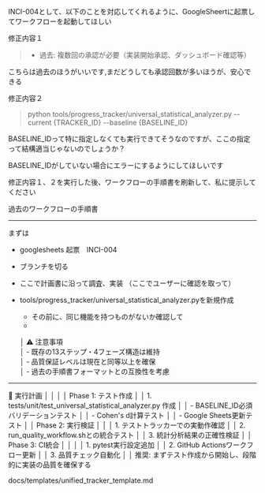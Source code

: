 
INCI-004として、以下のことを対応してくれるように、GoogleSheertに起票してワークフローを起動してほしい

修正内容１  
>  - 過去: 複数回の承認が必要（実装開始承認、ダッシュボード確認等）

こちらは過去のほうがいいです,まだどうしても承認回数が多いほうが、安心できる


修正内容２

>  python tools/progress_tracker/universal_statistical_analyzer.py --current {TRACKER_ID} --baseline {BASELINE_ID}

BASELINE_IDって特に指定しなくても実行できてそうなのですが、ここの指定って結構適当じゃないのでしょうか？

BASELINE_IDがしていない場合にエラーにするようにしてほしいです


修正内容１、２を実行した後、ワークフローの手順書を刷新して、私に提示してください

過去のワークフローの手順書


----
まずは
* googlesheets 起票　INCI-004
* ブランチを切る
* ここで計画書に沿って調査、実装
（ここでユーザーに確認を取って）

* tools/progress_tracker/universal_statistical_analyzer.pyを新規作成
	* その前に、同じ機能を持つものがないか確認して
	* 

	 
	 
	 │ ⚠️ 注意事項             
     │ - 既存の13ステップ・4フェーズ構造は維持  
     │ - 品質保証レベルは現在と同等以上を確保    
     │ - 過去の手順書フォーマットとの互換性を考慮


-------
 🎯 実行計画                                                                                                                                        │ │
│ │ Phase 1: テスト作成                                                                                                                                │ │ 1. tests/unit/test_universal_statistical_analyzer.py 作成                                                                     │ │   - BASELINE_ID必須バリデーションテスト                                                                                         │ │   - Cohen's d計算テスト                                                                                                                          │ │   - Google Sheets更新テスト                                                                                                                  │ │ Phase 2: 実行検証                                                                                                                                  │ │ │ 1. テストトラッカーでの実動作確認                                                                                                      │ │ 2. run_quality_workflow.shとの統合テスト                                                                                           │ │ 3. 統計分析結果の正確性検証                                                                                                                 │ │ Phase 3: CI統合                                                                                                                                    │ │
│ │ 1. pytest実行設定追加                                                                                                                             │ │ 2. GitHub Actionsワークフロー更新                                                                                                      │ │ 3. 品質チェック自動化                                                                                                                            │ │ 推奨: まずテスト作成から開始し、段階的に実装の品質を確保する


docs/templates/unified_tracker_template.md